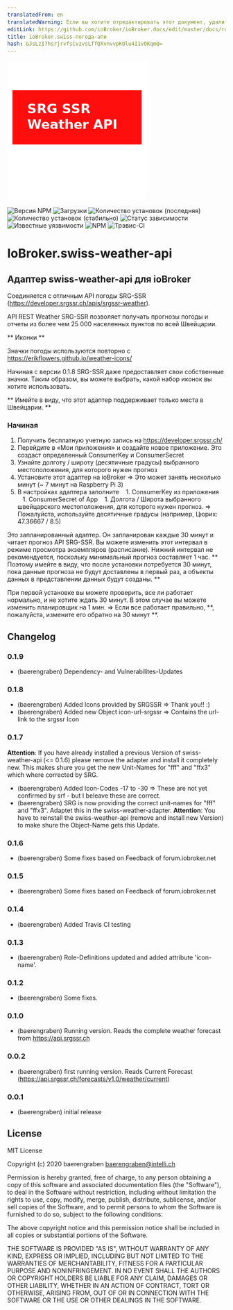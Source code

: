 ```yaml
---
translatedFrom: en
translatedWarning: Если вы хотите отредактировать этот документ, удалите поле «translationFrom», в противном случае этот документ будет снова автоматически переведен
editLink: https://github.com/ioBroker/ioBroker.docs/edit/master/docs/ru/adapterref/iobroker.swiss-weather-api/README.md
title: ioBroker.swiss-погода-апи
hash: GJsLzI7hsrjrvfsCvzvsLffQXvnvvpKOlu4I1vOKqmQ=
---
```

![логотип](../../../en/adapterref/iobroker.swiss-weather-api/admin/swiss-weather-api.png)

![Версия NPM](http://img.shields.io/npm/v/iobroker.swiss-weather-api.svg)
![Загрузки](https://img.shields.io/npm/dm/iobroker.swiss-weather-api.svg)
![Количество установок (последняя)](http://iobroker.live/badges/swiss-weather-api-installed.svg)
![Количество установок (стабильно)](http://iobroker.live/badges/swiss-weather-api-stable.svg)
![Статус зависимости](https://img.shields.io/david/baerengraben/iobroker.swiss-weather-api.svg)
![Известные уязвимости](https://snyk.io/test/github/baerengraben/ioBroker.swiss-weather-api/badge.svg)
![NPM](https://nodei.co/npm/iobroker.swiss-weather-api.png?downloads=true)
![Трэвис-CI](http://img.shields.io/travis/baerengraben/ioBroker.swiss-weather-api/master.svg)

# IoBroker.swiss-weather-api
## Адаптер swiss-weather-api для ioBroker
Соединяется с отличным API погоды SRG-SSR (https://developer.srgssr.ch/apis/srgssr-weather).

API REST Weather SRG-SSR позволяет получать прогнозы погоды и отчеты из более чем 25 000 населенных пунктов по всей Швейцарии.

** Иконки **

Значки погоды используются повторно с https://erikflowers.github.io/weather-icons/

Начиная с версии 0.1.8 SRG-SSR даже предоставляет свои собственные значки. Таким образом, вы можете выбрать, какой набор иконок вы хотите использовать.

** Имейте в виду, что этот адаптер поддерживает только места в Швейцарии. **

### Начиная
1. Получить бесплатную учетную запись на https://developer.srgssr.ch/
1. Перейдите в «Мои приложения» и создайте новое приложение. Это создаст определенный ConsumerKey и ConsumerSecret
1. Узнайте долготу / широту (десятичные градусы) выбранного местоположения, для которого нужен прогноз
1. Установите этот адаптер на ioBroker => Это может занять несколько минут (~ 7 минут на Raspberry Pi 3)
1. В настройках адаптера заполните
   1. ConsumerKey из приложения
   1. ConsumerSecret of App
   1. Долгота / Широта выбранного швейцарского местоположения, для которого нужен прогноз. => Пожалуйста, используйте десятичные градусы (например, Цюрих: 47.36667 / 8.5)

Это запланированный адаптер. Он запланирован каждые 30 минут и читает прогноз API SRG-SSR. Вы можете изменить этот интервал в режиме просмотра экземпляров (расписание). Нижний интервал не рекомендуется, поскольку минимальный прогноз составляет 1 час.
** Поэтому имейте в виду, что после установки потребуется 30 минут, пока данные прогноза не будут доставлены в первый раз, а объекты данных в представлении данных будут созданы. **

При первой установке вы можете проверить, все ли работает нормально, и не хотите ждать 30 минут. В этом случае вы можете изменить планировщик на 1 мин. => Если все работает правильно, **, пожалуйста, измените его обратно на 30 минут **.

## Changelog

### 0.1.9
* (baerengraben) Dependency- and Vulnerabilites-Updates

### 0.1.8
* (baerengraben) Added Icons provided by SRGSSR => Thank you!! :)
* (baerengraben) Added new Object icon-url-srgssr => Contains the url-link to the srgssr Icon


### 0.1.7
**Attention**: If you have already installed a previous Version of swiss-weather-api (<= 0.1.6) please remove the adapter and install it completely new. This makes shure you get the new Unit-Names for "fff" and "ffx3" which where corrected by SRG. 
* (baerengraben) Added Icon-Codes -17 to -30 => These are not yet confirmed by srf - but I beleave these are correct.  
* (baerengraben) SRG is now providing the correct unit-names for "fff" and "ffx3". Adaptet this in the swiss-weather-adapter. **Attention**: You have to reinstall the swiss-weather-api (remove and install new Version) to make shure the Object-Name gets this Update.

### 0.1.6
* (baerengraben) Some fixes based on Feedback of forum.iobroker.net

### 0.1.5
* (baerengraben) Some fixes based on Feedback of forum.iobroker.net

### 0.1.4
* (baerengraben) Added Travis CI testing

### 0.1.3
* (baerengraben) Role-Definitions updated and added attribute 'icon-name'.

### 0.1.2
* (baerengraben) Some fixes.

### 0.1.0
* (baerengraben) Running version. Reads the complete weather forecast from https://api.srgssr.ch

### 0.0.2
* (baerengraben) first running version. Reads Current Forecast (https://api.srgssr.ch/forecasts/v1.0/weather/current)

### 0.0.1
* (baerengraben) initial release

## License
MIT License

Copyright (c) 2020 baerengraben <baerengraben@intelli.ch>

Permission is hereby granted, free of charge, to any person obtaining a copy
of this software and associated documentation files (the "Software"), to deal
in the Software without restriction, including without limitation the rights
to use, copy, modify, merge, publish, distribute, sublicense, and/or sell
copies of the Software, and to permit persons to whom the Software is
furnished to do so, subject to the following conditions:

The above copyright notice and this permission notice shall be included in all
copies or substantial portions of the Software.

THE SOFTWARE IS PROVIDED "AS IS", WITHOUT WARRANTY OF ANY KIND, EXPRESS OR
IMPLIED, INCLUDING BUT NOT LIMITED TO THE WARRANTIES OF MERCHANTABILITY,
FITNESS FOR A PARTICULAR PURPOSE AND NONINFRINGEMENT. IN NO EVENT SHALL THE
AUTHORS OR COPYRIGHT HOLDERS BE LIABLE FOR ANY CLAIM, DAMAGES OR OTHER
LIABILITY, WHETHER IN AN ACTION OF CONTRACT, TORT OR OTHERWISE, ARISING FROM,
OUT OF OR IN CONNECTION WITH THE SOFTWARE OR THE USE OR OTHER DEALINGS IN THE
SOFTWARE.